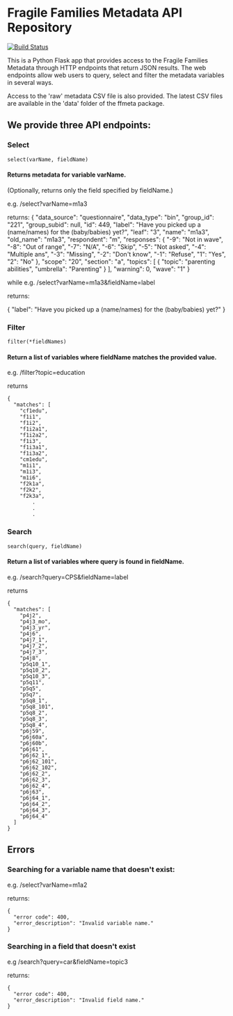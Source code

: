 # Fragile Families Metadata API Repository

[![Build Status](https://travis-ci.org/fragilefamilieschallenge/metadata_api.svg?branch=master)](https://travis-ci.org/fragilefamilieschallenge/metadata_api)

This is a Python Flask app that provides access to the Fragile Families Metadata through HTTP endpoints that return JSON results. The web endpoints allow web users to query, select and filter the metadata variables in several ways.

Access to the 'raw' metadata CSV file is also provided. The latest CSV files are available in the 'data' folder of the ffmeta package.

## We provide three API endpoints:

### Select
`select(varName, fieldName)`

#### Returns metadata for variable varName.
(Optionally, returns only the field specified by fieldName.)

e.g. /select?varName=m1a3

returns: 
{
  "data_source": "questionnaire", 
  "data_type": "bin", 
  "group_id": "221", 
  "group_subid": null, 
  "id": 449, 
  "label": "Have you picked up a (name/names) for the (baby/babies) yet?", 
  "leaf": "3", 
  "name": "m1a3", 
  "old_name": "m1a3", 
  "respondent": "m", 
  "responses": {
    "-9": "Not in wave", 
    "-8": "Out of range", 
    "-7": "N/A", 
    "-6": "Skip", 
    "-5": "Not asked", 
    "-4": "Multiple ans", 
    "-3": "Missing", 
    "-2": "Don't know", 
    "-1": "Refuse", 
    "1": "Yes", 
    "2": "No"
  }, 
  "scope": "20", 
  "section": "a", 
  "topics": [
    {
      "topic": "parenting abilities", 
      "umbrella": "Parenting"
    }
  ], 
  "warning": 0, 
  "wave": "1"
}

while 
e.g. /select?varName=m1a3&fieldName=label

returns:

{
  "label": "Have you picked up a (name/names) for the (baby/babies) yet?"
}

### Filter
`filter(*fieldNames)`
#### Return a list of variables where fieldName matches the provided value.
e.g.  /filter?topic=education

returns 
```
{
  "matches": [
    "cf1edu", 
    "f1i1", 
    "f1i2", 
    "f1i2a1", 
    "f1i2a2", 
    "f1i3", 
    "f1i3a1", 
    "f1i3a2", 
    "cm1edu", 
    "m1i1", 
    "m1i3", 
    "m1i6", 
    "f2k1a", 
    "f2k2", 
    "f2k3a", 
		.
		.
		.
```
### Search
`search(query, fieldName)`
#### Return a list of variables where query is found in fieldName.
e.g.  /search?query=CPS&fieldName=label

returns 
```
{
  "matches": [
    "p4j2", 
    "p4j3_mo", 
    "p4j3_yr", 
    "p4j6", 
    "p4j7_1", 
    "p4j7_2", 
    "p4j7_3", 
    "p4j8", 
    "p5q10_1", 
    "p5q10_2", 
    "p5q10_3", 
    "p5q11", 
    "p5q5", 
    "p5q7", 
    "p5q8_1", 
    "p5q8_101", 
    "p5q8_2", 
    "p5q8_3", 
    "p5q8_4", 
    "p6j59", 
    "p6j60a", 
    "p6j60b", 
    "p6j61", 
    "p6j62_1", 
    "p6j62_101", 
    "p6j62_102", 
    "p6j62_2", 
    "p6j62_3", 
    "p6j62_4", 
    "p6j63", 
    "p6j64_1", 
    "p6j64_2", 
    "p6j64_3", 
    "p6j64_4"
  ]
}
```

## Errors

### Searching for a variable name that doesn't exist:

e.g. /select?varName=m1a2

returns:
```
{
  "error code": 400, 
  "error_description": "Invalid variable name."
}
```
### Searching in a field that doesn't exist

e.g /search?query=car&fieldName=topic3

returns:
```
{
  "error code": 400, 
  "error_description": "Invalid field name."
}
```

